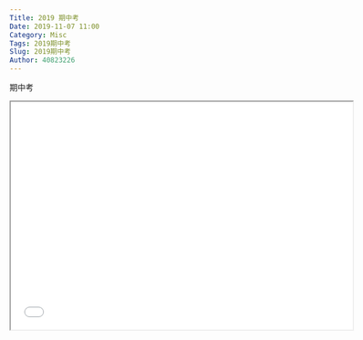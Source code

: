 ```yaml
---
Title: 2019 期中考
Date: 2019-11-07 11:00
Category: Misc
Tags: 2019期中考
Slug: 2019期中考
Author: 40823226
---
```


期中考

<!-- PELICAN_END_SUMMARY -->

<p><iframe width="600" height="400" allowfullscreen="allowfullscreen" src="//www.youtube.com/embed/9HnjlVn2iO8" allowfullscreen="allowfullscreen"></iframe></p>